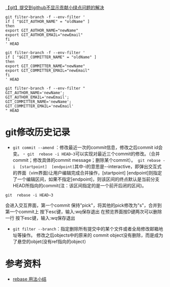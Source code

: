 [【git】提交到github不显示贡献小绿点问题的解决](https://www.cnblogs.com/zzhangyuhang/p/9896151.html)
```
git filter-branch -f --env-filter '
if [ "$GIT_AUTHOR_NAME" = "oldName" ]
then
export GIT_AUTHOR_NAME="newName"
export GIT_AUTHOR_EMAIL="newEmail"
fi
' HEAD
 
git filter-branch -f --env-filter '
if [ "$GIT_COMMITTER_NAME" = "oldName" ]
then
export GIT_COMMITTER_NAME="newName"
export GIT_COMMITTER_EMAIL="newEmail"
fi
' HEAD
```
```
git filter-branch -f --env-filter "
GIT_AUTHOR_NAME='newName';
GIT_AUTHOR_EMAIL='newEmail';
GIT_COMMITTER_NAME='newName';
GIT_COMMITTER_EMAIL='newEmail'
" HEAD
```
# git修改历史记录

- `git commit --amend` ：修改最近一次的commit信息，修改之后commit id会变。
-` git  rebase -i HEAD~3`可以实现对最近三个commit的修改。（合并commit；修改具体的commit message；删除某个commit）。` git rebase -i  [startpoint]  [endpoint]`其中-i的意思是--interactive，即弹出交互式的界面（vim界面)让用户编辑完成合并操作，[startpoint] [endpoint]则指定了一个编辑区间，如果不指定[endpoint]，则该区间的终点默认是当前分支HEAD所指向的commit(注：该区间指定的是一个前开后闭的区间)。
```
git  rebase -i HEAD~3 
```
会进入交互界面，第一个commit 保持"pick"，将其他的pick修改为"s"，合并到第一个commit上
按下esc键，输入:wq保存退出
在预览界面按D键两次可以删除一行
按下esc键，输入:wq保存退出

- `git filter --branch`：指定删除所有提交中的某个文件或者全局修改邮箱地址等操作。
修改之后objects中的原来的 commit  object没有删除，而是成为了悬空的objet(没有ref指向的object）


# 参考资料
- [rebase 用法小结](https://www.jianshu.com/p/4a8f4af4e803)

